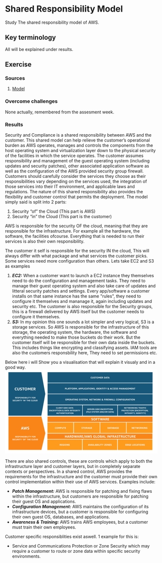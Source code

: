 # Shared Responsibility Model
Study The shared responsibility model of AWS.


## Key terminology
All will be explained under results.




## Exercise
### Sources
1. [Model](https://aws.amazon.com/compliance/shared-responsibility-model/)
 


### Overcome challenges
None actually, remembered from the assesment week. 

### Results

Security and Compliance is a shared responsibility between AWS and the customer. This shared model can help relieve the customer’s operational burden as AWS operates, manages and controls the components from the host operating system and virtualization layer down to the physical security of the facilities in which the service operates. The customer assumes responsibility and management of the guest operating system (including updates and security patches), other associated application software as well as the configuration of the AWS provided security group firewall. Customers should carefully consider the services they choose as their responsibilities vary depending on the services used, the integration of those services into their IT environment, and applicable laws and regulations. The nature of this shared responsibility also provides the flexibility and customer control that permits the deployment. The model simply said is split into 2 parts:

1. Security “of” the Cloud (This part is AWS)
2. Security “in” the Cloud (This part is the customer)

AWS is responsible for the security OF the cloud, meaning that they are responsible for the infrastructure. For example all the hardware, the software, the facilities ofcourse. Everything that is needed to run their services is also their own responsibility.

The customer it self is responsible for the security IN the cloud, This will always differ with what package and what services the customer picks. Some services need more configuration than others. Lets take EC2 and S3 as examples

1. ***EC2:*** When a customer want to launch a EC2 instance they themselves need to do the configuration and management tasks. They need to manage their guest operating system and also take care of updates and litteral security patches and settings. Every app/software a customer installs on that same instance has the same "rules", they need to configure it themselves and mananage it, again including updates and security etc. The customer is also responsible for the Security groups, this is a firewall delivered by AWS itself but the customer needs to configure it themselves. 
2. ***S3:*** In my opinion this one sounds a lot simpler and very logical, S3 is a storage services. So AWS is responsible for the infrastructure of this storage, the operating system, the hardware, the software and everything needed to make those buckets do their work. But the customer itself will be responsible for their own data inside the buckets. This includes things like encrypting and classifying assets. IAM tools are also the customers responsbility here, They need to set permissions etc.

Below here i will Show you a visualisation that will explain it visualy and in a good way.
![SS](../../../00_includes/AWS-09/Shared_Responsibility_Model.png)

There are also shared controls, these are controls which apply to both the infrastructure layer and customer layers, but in completely separate contexts or perspectives. In a shared control, AWS provides the requirements for the infrastructure and the customer must provide their own control implementation within their use of AWS services. Examples include:

- ***Patch Management:*** AWS is responsible for patching and fixing flaws within the infrastructure, but customers are responsible for patching their guest OS and applications.
- ***Configuration Management:*** AWS maintains the configuration of its infrastructure devices, but a customer is responsible for configuring their own guest OS, databases, and applications.
- ***Awareness & Training:*** AWS trains AWS employees, but a customer must train their own employees.

Customer specific responsiblities exist aswell. 1 example for this is:
- Service and Communications Protection or Zone Security which may require a customer to route or zone data within specific security environments.